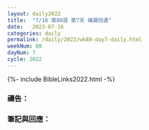 ```yaml
---
layout: daily2022
title:  "7/16 第80週 第7天 補漏拾遺"
date:   2023-07-16
categories: daily
permalink: /daily/2022/wk80-day7-daily.html
weekNum: 80
dayNum: 7
cycle: 2022
---
```


{%- include BibleLinks2022.html -%}

### 禱告：

### 筆記與回應：
